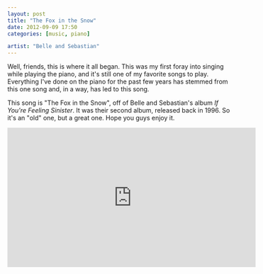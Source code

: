 ```yaml
---
layout: post
title: "The Fox in the Snow"
date: 2012-09-09 17:50
categories: [music, piano]

artist: "Belle and Sebastian"
---
```


Well, friends, this is where it all began. This was my first foray into
singing while playing the piano, and it's still one of my favorite songs to
play. Everything I've done on the piano for the past few years has stemmed
from this one song and, in a way, has led to this song.

This song is "The Fox in the Snow", off of Belle and Sebastian's album _If
You're Feeling Sinister_. It was their second album, released back in 1996. So
it's an "old" one, but a great one. Hope you guys enjoy it.

<div class="video-container">
  <iframe width="560" height="315" src="http://www.youtube.com/embed/nmuP188wpgk?rel=0" frameborder="0" allowfullscreen="true"></iframe>
</div>
